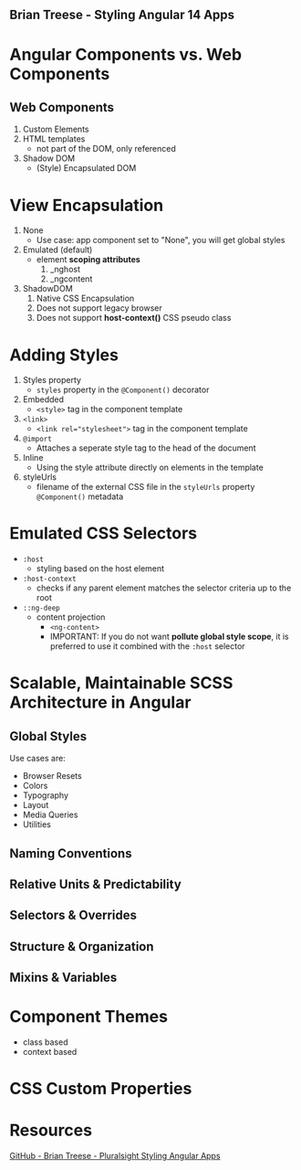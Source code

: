 Brian Treese - Styling Angular 14 Apps
---

# Angular Components vs. Web Components

## Web Components
1.	Custom Elements
2.	HTML templates
    * not part of the DOM, only referenced
3.	Shadow DOM
    * (Style) Encapsulated DOM

# View Encapsulation
1. None
   * Use case: app component set to "None", you will get global styles
2. Emulated (default)
   * element **scoping attributes**
        1. _nghost 
        2. _ngcontent
3. ShadowDOM
   1. Native CSS Encapsulation
   2. Does not support legacy browser
   3. Does not support **host-context()** CSS pseudo class

# Adding Styles
1. Styles property
   * `styles` property in the `@Component()` decorator
2. Embedded
   * `<style>` tag in the component template
3. `<link>`
   * `<link rel="stylesheet">` tag in the component template 
4. `@import`
   * Attaches a seperate style tag to the head of the document
5. Inline
   * Using the style attribute directly on elements in the template
6. styleUrls
   * filename of the external CSS file in the `styleUrls` property `@Component()` metadata 

# Emulated CSS Selectors
- `:host`
    - styling based on the host element
- `:host-context`
  - checks if any parent element matches the selector criteria up to the root
- `::ng-deep`
  - content projection
    - `<ng-content>` 
    - IMPORTANT: If you do not want **pollute global style scope**, it is preferred to use it combined with the `:host` selector

# Scalable, Maintainable SCSS Architecture in Angular

## Global Styles
Use cases are:
- Browser Resets
- Colors
- Typography
- Layout
- Media Queries
- Utilities

## Naming Conventions

## Relative Units & Predictability

## Selectors & Overrides

## Structure & Organization

## Mixins & Variables

# Component Themes

- class based
- context based

# CSS Custom Properties

# Resources

[GitHub - Brian Treese - Pluralsight Styling Angular Apps](https://github.com/pluralsight-styling-angular-apps/demos-v2)
